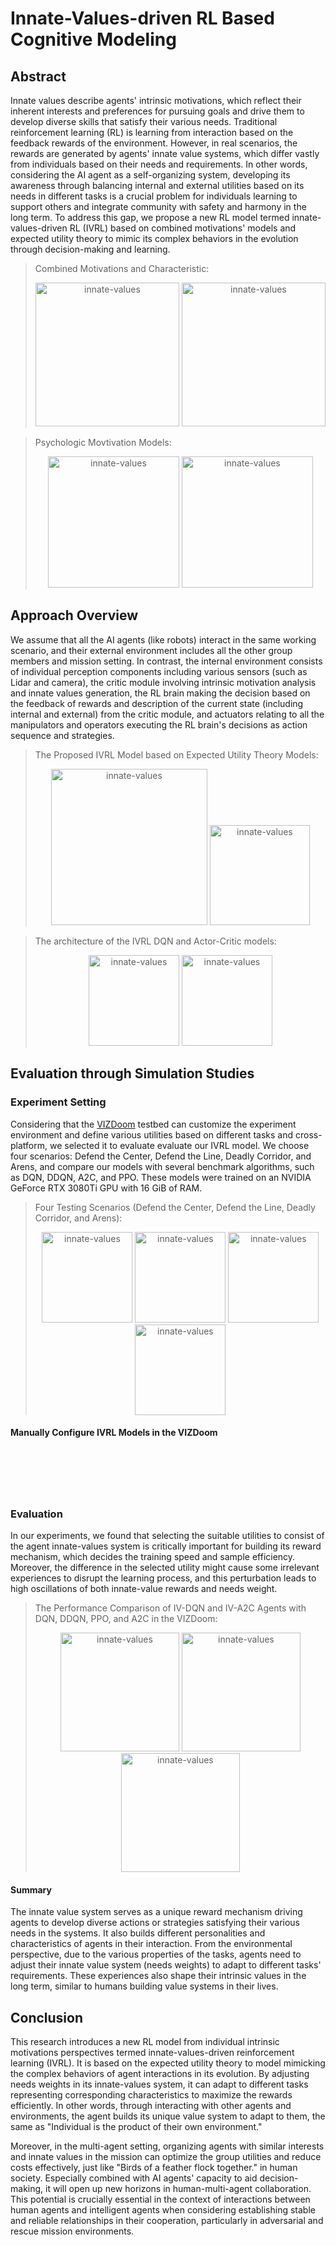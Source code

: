 # Innate-Values-driven RL Based Cognitive Modeling

## Abstract
Innate values describe agents' intrinsic motivations, which reflect their inherent interests and preferences for pursuing goals and drive them to develop diverse skills that satisfy their various needs. Traditional reinforcement learning (RL) is learning from interaction based on the feedback rewards of the environment. However, in real scenarios, the rewards are generated by agents' innate value systems, which differ vastly from individuals based on their needs and requirements. In other words, considering the AI agent as a self-organizing system, developing its awareness through balancing internal and external utilities based on its needs in different tasks is a crucial problem for individuals learning to support others and integrate community with safety and harmony in the long term. To address this gap, we propose a new RL model termed innate-values-driven RL (IVRL) based on combined motivations' models and expected utility theory to mimic its complex behaviors in the evolution through decision-making and learning.

> Combined Motivations and Characteristic:
    <div align = center>
    <img src="https://github.com/is3rlab/Innate-Values-driven-Reinforcement-Learning/blob/main/figures/1.png" height="230" alt="innate-values">
    <img src="https://github.com/is3rlab/Innate-Values-driven-Reinforcement-Learning/blob/main/figures/gre.png" height="230" alt="innate-values">
    </div>

> Psychologic Movtivation Models:
    <div align = center>
    <img src="https://github.com/is3rlab/Innate-Values-driven-Reinforcement-Learning/blob/main/figures/0.png" height="210" alt="innate-values">
    <img src="https://github.com/is3rlab/Innate-Values-driven-Reinforcement-Learning/blob/main/figures/6.png" height="210" alt="innate-values">
    </div>

## Approach Overview
We assume that all the AI agents (like robots) interact in the same working scenario, and their external environment includes all the other group members and mission setting. In contrast, the internal environment consists of individual perception components including various sensors (such as Lidar and camera), the critic module involving intrinsic motivation analysis and innate values generation, the RL brain making the decision based on the feedback of rewards and description of the current state (including internal and external) from the critic module, and actuators relating to all the manipulators and operators executing the RL brain's decisions as action sequence and strategies.

> The Proposed IVRL Model based on Expected Utility Theory Models:
    <div align = center>
    <img src="https://github.com/is3rlab/Innate-Values-driven-Reinforcement-Learning/blob/main/figures/2.png" height="250" alt="innate-values">
    <img src="https://github.com/is3rlab/Innate-Values-driven-Reinforcement-Learning/blob/main/figures/3.png" height="160" alt="innate-values">
    </div>

> The architecture of the IVRL DQN and Actor-Critic models:
    <div align = center>
    <img src="https://github.com/is3rlab/Innate-Values-driven-Reinforcement-Learning/blob/main/figures/4.png" height="145" alt="innate-values">
    <img src="https://github.com/is3rlab/Innate-Values-driven-Reinforcement-Learning/blob/main/figures/5.png" height="145" alt="innate-values">
    </div>

## Evaluation through Simulation Studies
### Experiment Setting
Considering that the [VIZDoom](https://vizdoom.cs.put.edu.pl/) testbed can customize the experiment environment and define various utilities based on different tasks and cross-platform, we selected it to evaluate evaluate our IVRL model. We choose four scenarios: Defend the Center, Defend the Line, Deadly Corridor, and Arens, and compare our models with several benchmark algorithms, such as DQN, DDQN, A2C, and PPO. These models were trained on an NVIDIA GeForce RTX 3080Ti GPU with 16 GiB of RAM.

> Four Testing Scenarios (Defend the Center, Defend the Line, Deadly Corridor, and Arens):
    <div align = center>
    <img src="https://github.com/is3rlab/Innate-Values-driven-Reinforcement-Learning/blob/main/figures/defend_the_center.png" height="145" alt="innate-values">
    <img src="https://github.com/is3rlab/Innate-Values-driven-Reinforcement-Learning/blob/main/figures/defend_the_line.png" height="145" alt="innate-values">
    <img src="https://github.com/is3rlab/Innate-Values-driven-Reinforcement-Learning/blob/main/figures/deadly_corridor.png" height="145" alt="innate-values">
    <img src="https://github.com/is3rlab/Innate-Values-driven-Reinforcement-Learning/blob/main/figures/arena.png" height="145" alt="innate-values">
    </div>

#### Manually Configure IVRL Models in the VIZDoom
```






```

### Evaluation
In our experiments, we found that selecting the suitable utilities to consist of the agent innate-values system is critically important for building its reward mechanism, which decides the training speed and sample efficiency. Moreover, the difference in the selected utility might cause some irrelevant experiences to disrupt the learning process, and this perturbation leads to high oscillations of both innate-value rewards and needs weight. 

> The Performance Comparison of IV-DQN and IV-A2C Agents with DQN, DDQN, PPO, and A2C in the VIZDoom:
    <div align = center>
    <img src="https://github.com/is3rlab/Innate-Values-driven-Reinforcement-Learning/blob/main/figures/Defend_the_Center.png" height="190" alt="innate-values">
    <img src="https://github.com/is3rlab/Innate-Values-driven-Reinforcement-Learning/blob/main/figures/dtc_needs_dqn.png" height="190" alt="innate-values">
    <img src="https://github.com/is3rlab/Innate-Values-driven-Reinforcement-Learning/blob/main/figures/dtc_needs_a2c.png" height="190" alt="innate-values">
    </div>


#### Summary
The innate value system serves as a unique reward mechanism driving agents to develop diverse actions or strategies satisfying their various needs in the systems. It also builds different personalities and characteristics of agents in their interaction. From the environmental perspective, due to the various properties of the tasks, agents need to adjust their innate value system (needs weights) to adapt to different tasks' requirements. These experiences also shape their intrinsic values in the long term, similar to humans building value systems in their lives.

## Conclusion
This research introduces a new RL model from individual intrinsic motivations perspectives termed innate-values-driven reinforcement learning (IVRL). It is based on the expected utility theory to model mimicking the complex behaviors of agent interactions in its evolution. By adjusting needs weights in its innate-values system, it can adapt to different tasks representing corresponding characteristics to maximize the rewards efficiently. In other words, through interacting with other agents and environments, the agent builds its unique value system to adapt to them, the same as "Individual is the product of their own environment."

Moreover, in the multi-agent setting, organizing agents with similar interests and innate values in the mission can optimize the group utilities and reduce costs effectively, just like "Birds of a feather flock together." in human society. Especially combined with AI agents' capacity to aid decision-making, it will open up new horizons in human-multi-agent collaboration. This potential is crucially essential in the context of interactions between human agents and intelligent agents when considering establishing stable and reliable relationships in their cooperation, particularly in adversarial and rescue mission environments.
